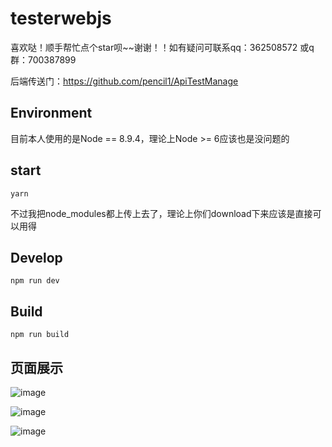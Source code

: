 # testerwebjs
喜欢哒！顺手帮忙点个star呗~~谢谢！！如有疑问可联系qq：362508572  或q群：700387899

后端传送门：https://github.com/pencil1/ApiTestManage

## Environment
目前本人使用的是Node == 8.9.4，理论上Node >= 6应该也是没问题的

## start
    yarn

不过我把node_modules都上传上去了，理论上你们download下来应该是直接可以用得

## Develop
    npm run dev

## Build
    npm run build


## 页面展示

![image](https://github.com/pencil1/ApiTestWeb/blob/master/picture/api_view.png)

![image](https://github.com/pencil1/ApiTestWeb/blob/master/picture/api_edit.png)

![image](https://github.com/pencil1/ApiTestWeb/blob/master/picture/report.png)